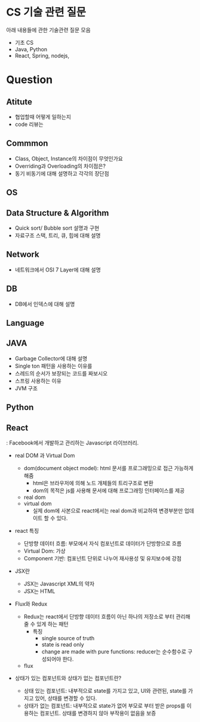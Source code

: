 # CS 기술 관련 질문 
아래 내용들에 관한 기술관련 질문 모음
- 기초 CS 
- Java, Python
- React, Spring, nodejs, 

# Question
## Atitute
- 협업할때 어떻게 일하는지
- code 리뷰는 
## Commmon
- Class, Object, Instance의 차이점이 무엇인가요
- Overriding과 Overloading의 차이점은?
- 동기 비동기에 대해 설명하고 각각의 장단점

## OS

## Data Structure & Algorithm
- Quick sort/ Bubble sort 설명과 구현
- 자료구조 스택, 트리, 큐, 힙에 대해 설명

## Network
- 네트워크에서 OSI 7 Layer에 대해 설명

## DB
- DB에서 인덱스에 대해 설명

## Language

## JAVA
- Garbage Collector에 대해 설명
- Single ton 패턴을 사용하는 이유를 
- 스레드의 순서가 보장되는 코드를 짜보시오
- 스프링 사용하는 이유
- JVM 구조

## Python
## React
: Facebook에서 개발하고 관리하는 Javascript 라이브러리. 
- real DOM 과 Virtual Dom 
    + dom(document object model): html 문서를 프로그래밍으로 접근 가능하게 해줌
        * html은 브라우저에 의해 노드 개체들의 트리구조로 변환
        * dom의 목적은 js를 사용해 문서에 대해 프로그래밍 인터페이스를 제공
    + real dom
    + virtual dom
        * 실제 dom에 사본으로 react에서는 real dom과 비교하여 변경부분만 업데이트 할 수 있다.

- react 특징
    + 단방향 데이터 흐름: 부모에서 자식 컴포넌트로 데이터가 단방향으로 흐름
    + Virtual Dom: 가상
    + Component 기반: 컴포넌트 단위로 나누어 재사용성 및 유지보수에 강점
- JSX란
    + JSX는 Javascript XML의 약자
    + JSX는 HTML 
- Flux와 Redux
    + Redux는 react에서 단방향 데이터 흐름이 아닌 하나의 저장소로 부터 관리해줄 수 있게 하는 패턴
        * 특징
            - single source of truth
            - state is read only
            - change are made with pure functions: reducer는 순수함수로 구성되어야 한다.
    + flux 
- 상태가 있는 컴포넌트와 상태가 없는 컴포넌트란?
    + 상태 있는 컴포넌트: 내부적으로 state를 가지고 있고, UI와 관련된, state를 가지고 있어, 상태를 변경할 수 있다.
    + 상태가 없는 컴포넌트: 내부적으로 state가 없어 부모로 부터 받은 props를 이용하는 컴포넌트. 상태를 변경하지 않아 부작용이 없음을 보증

